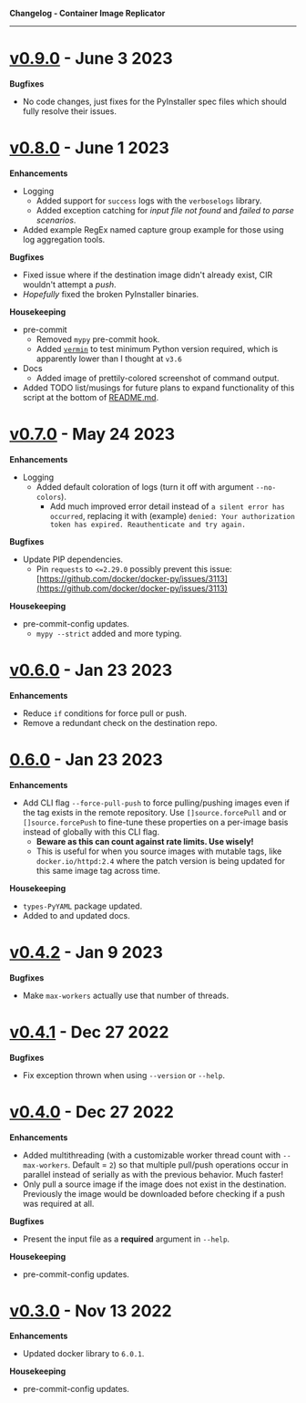 **Changelog - Container Image Replicator**

---

# [v0.9.0](https://github.com/DaemonDude23/container-image-replicator/releases/tag/v0.9.0) - June 3 2023

**Bugfixes**

- No code changes, just fixes for the PyInstaller spec files which should fully resolve their issues.

# [v0.8.0](https://github.com/DaemonDude23/container-image-replicator/releases/tag/v0.8.0) - June 1 2023

**Enhancements**

- Logging
  - Added support for `success` logs with the `verboselogs` library.
  - Added exception catching for _input file not found_ and _failed to parse scenarios_.
- Added example RegEx named capture group example for those using log aggregation tools.

**Bugfixes**

- Fixed issue where if the destination image didn't already exist, CIR wouldn't attempt a _push_.
- _Hopefully_ fixed the broken PyInstaller binaries.

**Housekeeping**

- pre-commit
  - Removed `mypy` pre-commit hook.
  - Added [`vermin`](https://github.com/netromdk/vermin) to test minimum Python version required, which is apparently lower than I thought at `v3.6`
- Docs
  - Added image of prettily-colored screenshot of command output.
- Added TODO list/musings for future plans to expand functionality of this script at the bottom of [README.md](README.md).

# [v0.7.0](https://github.com/DaemonDude23/container-image-replicator/releases/tag/v0.7.0) - May 24 2023

**Enhancements**

- Logging
  - Added default coloration of logs (turn it off with argument `--no-colors`).
    - Add much improved error detail instead of `a silent error has occurred`, replacing it with (example) `denied: Your authorization token has expired. Reauthenticate and try again.`

**Bugfixes**

- Update PIP dependencies.
  - Pin `requests` to `<=2.29.0` possibly prevent this issue: [https://github.com/docker/docker-py/issues/3113](https://github.com/docker/docker-py/issues/3113)

**Housekeeping**

- pre-commit-config updates.
  - `mypy --strict` added and more typing.

# [v0.6.0](https://github.com/DaemonDude23/container-image-replicator/releases/tag/v0.6.0) - Jan 23 2023

**Enhancements**

- Reduce `if` conditions for force pull or push.
- Remove a redundant check on the destination repo.

# [0.6.0](https://github.com/DaemonDude23/container-image-replicator/releases/tag/b0.6.0) - Jan 23 2023

**Enhancements**

- Add CLI flag `--force-pull-push` to force pulling/pushing images even if the tag exists in the remote repository. Use `[]source.forcePull` and or `[]source.forcePush` to fine-tune these properties on a per-image basis instead of globally with this CLI flag.
  - **Beware as this can count against rate limits. Use wisely!**
  - This is useful for when you source images with mutable tags, like `docker.io/httpd:2.4` where the patch version is being updated for this same image tag across time.

**Housekeeping**

- `types-PyYAML` package updated.
- Added to and updated docs.

# [v0.4.2](https://github.com/DaemonDude23/container-image-replicator/releases/tag/v0.4.2) - Jan 9 2023

**Bugfixes**

- Make `max-workers` actually use that number of threads.

# [v0.4.1](https://github.com/DaemonDude23/container-image-replicator/releases/tag/v0.4.1) - Dec 27 2022

**Bugfixes**

- Fix exception thrown when using `--version` or `--help`.

# [v0.4.0](https://github.com/DaemonDude23/container-image-replicator/releases/tag/v0.4.0) - Dec 27 2022

**Enhancements**

- Added multithreading (with a customizable worker thread count with `--max-workers`. Default = `2`) so that multiple pull/push operations occur in parallel instead of serially as with the previous behavior. Much faster!
- Only pull a source image if the image does not exist in the destination. Previously the image would be downloaded before checking if a push was required at all.

**Bugfixes**

- Present the input file as a **required** argument in `--help`.

**Housekeeping**

- pre-commit-config updates.

# [v0.3.0](https://github.com/DaemonDude23/container-image-replicator/releases/tag/v0.3.0) - Nov 13 2022

**Enhancements**

- Updated docker library to `6.0.1`.

**Housekeeping**

- pre-commit-config updates.
